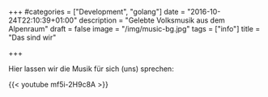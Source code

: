 +++
#categories = ["Development", "golang"]
date = "2016-10-24T22:10:39+01:00"
description = "Gelebte Volksmusik aus dem Alpenraum"
draft = false
image = "/img/music-bg.jpg"
tags = ["info"]
title = "Das sind wir"

+++

Hier lassen wir die Musik für sich (uns) sprechen:

{{< youtube mf5i-2H9c8A >}}
